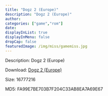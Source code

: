 ```yaml
---
title: "Dogz 2 (Europe)"
description: "Dogz 2 (Europe)"
author: 
categories: ["game","rom"]
date: 
displayInList: true
displayInMenu: false
dropCap: false
featuredImage: /img/miss/gamemiss.jpg
---
```


Description: Dogz 2 (Europe)

Download: <a style="text-decoration:underline;" href="https://mega.nz/#!2SZSwAjQ!L57z-4SMtM05E2WlV9qeF56R2YD0Kfw-e3FMfEXRdMY" target = "_blank" rel = "nofollow" > Dogz 2 (Europe)</a>

Size: 16777216

MD5: FA99E7BE703B7F204C33AB8EA7A69E67

